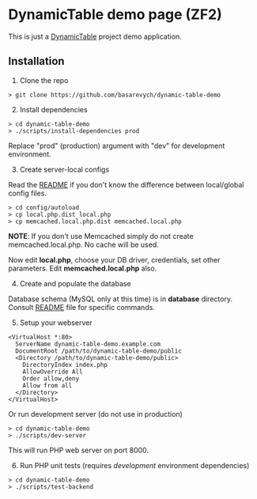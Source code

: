 DynamicTable demo page (ZF2)
============================

This is just a [DynamicTable](https://github.com/basarevych/dynamic-table) project demo application.

Installation
------------
1. Clone the repo

  ```shell
  > git clone https://github.com/basarevych/dynamic-table-demo
  ```

2. Install dependencies

  ```shell
  > cd dynamic-table-demo
  > ./scripts/install-dependencies prod
  ```

  Replace "prod" (production) argument with "dev" for development environment.

3. Create server-local configs

  Read the [README](config/autoload/README.md) if you don't know the difference between local/global config files.

  ```shell
  > cd config/autoload
  > cp local.php.dist local.php
  > cp memcached.local.php.dist memcached.local.php
  ```
  **NOTE**: If you don't use Memcached simply do not create memcached.local.php. No cache will be used.

  Now edit **local.php**, choose your DB driver, credentials, set other parameters. Edit **memcached.local.php** also.

4. Create and populate the database

  Database schema (MySQL only at this time) is in **database** directory. Consult [README](database/README.md) file for specific commands.

5. Setup your webserver

  ```
  <VirtualHost *:80>
    ServerName dynamic-table-demo.example.com
    DocumentRoot /path/to/dynamic-table-demo/public
    <Directory /path/to/dynamic-table-demo/public>
      DirectoryIndex index.php
      AllowOverride All
      Order allow,deny
      Allow from all
    </Directory>
  </VirtualHost>
  ```

  Or run development server (do not use in production)

  ```shell
  > cd dynamic-table-demo
  > ./scripts/dev-server
  ```

  This will run PHP web server on port 8000.

6. Run PHP unit tests (requires *development* environment dependencies)

  ```shell
  > cd dynamic-table-demo
  > ./scripts/test-backend
  ```
